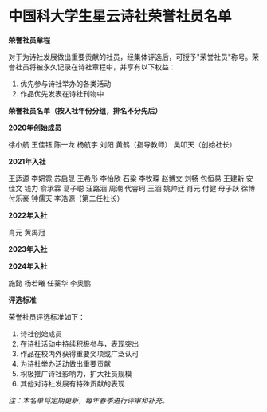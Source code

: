 # 中国科大学生星云诗社荣誉社员名单

**荣誉社员章程**

对于为诗社发展做出重要贡献的社员，经集体评选后，可授予"荣誉社员"称号。荣誉社员将被永久记录在诗社章程中，并享有以下权益：

1. 优先参与诗社举办的各类活动  
2. 作品优先发表在诗社刊物中

**荣誉社员名单（按入社年份分组，排名不分先后）**

**2020年创始成员**

徐小航  王佳钰	陈一龙	杨航宇	刘阳	黄鹤（指导教师）	吴叩天（创始社长）

**2021年入社**

王适源	李妍霓	苏启晟	王希彤	李怡欣	石梁	李牧琛	赵博文	刘畅	包恒易	王建新	安佳文	钱力	俞承霖	葛子聪	汪路涵	周潮	代睿珂	王涵	姚帅廷	肖元	付健	母子跃	徐博	付乐豪	钟儒天	李浩源（第二任社长）

**2022年入社**	

肖元    黄禺冠  

**2023年入社**



**2024年入社**

施懿 杨若曦 任蓁华 李奥鹏


**评选标准**

荣誉社员评选标准如下：

1. 诗社创始成员  
2. 在诗社活动中持续积极参与，表现突出  
3. 作品在校内外获得重要奖项或广泛认可  
4. 为诗社举办活动做出重要贡献  
5. 积极推广诗社影响力，扩大社员规模  
6. 其他对诗社发展有特殊贡献的表现

*注：本名单将定期更新，每年春季进行评审和补充。*
